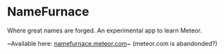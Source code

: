 # NameFurnace

Where great names are forged. An experimental app to learn Meteor.

~Available here: [namefurnace.meteor.com](http://namefurnace.meteor.com)~ (meteor.com is abandonded?)
